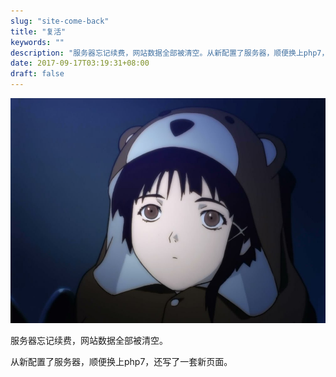 ```yaml
---
slug: "site-come-back"
title: "复活"
keywords: ""
description: "服务器忘记续费，网站数据全部被清空。从新配置了服务器，顺便换上php7，还写了一套新页面。"
date: 2017-09-17T03:19:31+08:00
draft: false
---
```


![复活](1302435107.jpg)

服务器忘记续费，网站数据全部被清空。

从新配置了服务器，顺便换上php7，还写了一套新页面。
